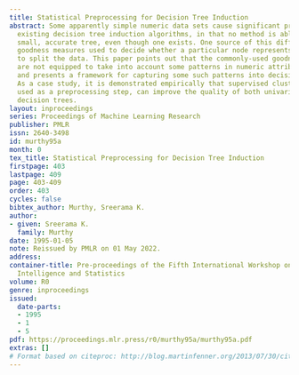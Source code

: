 ```yaml
---
title: Statistical Preprocessing for Decision Tree Induction
abstract: Some apparently simple numeric data sets cause significant problems for
  existing decision tree induction algorithms, in that no method is able to find a
  small, accurate tree, even though one exists. One source of this difficulty is the
  goodness measures used to decide whether a particular node represents a good way
  to split the data. This paper points out that the commonly-used goodness measures
  are not equipped to take into account some patterns in numeric attribute spaces,
  and presents a framework for capturing some such patterns into decision tree induction.
  As a case study, it is demonstrated empirically that supervised clustering, when
  used as a preprocessing step, can improve the quality of both univariate and multivariate
  decision trees.
layout: inproceedings
series: Proceedings of Machine Learning Research
publisher: PMLR
issn: 2640-3498
id: murthy95a
month: 0
tex_title: Statistical Preprocessing for Decision Tree Induction
firstpage: 403
lastpage: 409
page: 403-409
order: 403
cycles: false
bibtex_author: Murthy, Sreerama K.
author:
- given: Sreerama K.
  family: Murthy
date: 1995-01-05
note: Reissued by PMLR on 01 May 2022.
address:
container-title: Pre-proceedings of the Fifth International Workshop on Artificial
  Intelligence and Statistics
volume: R0
genre: inproceedings
issued:
  date-parts:
  - 1995
  - 1
  - 5
pdf: https://proceedings.mlr.press/r0/murthy95a/murthy95a.pdf
extras: []
# Format based on citeproc: http://blog.martinfenner.org/2013/07/30/citeproc-yaml-for-bibliographies/
---
```

